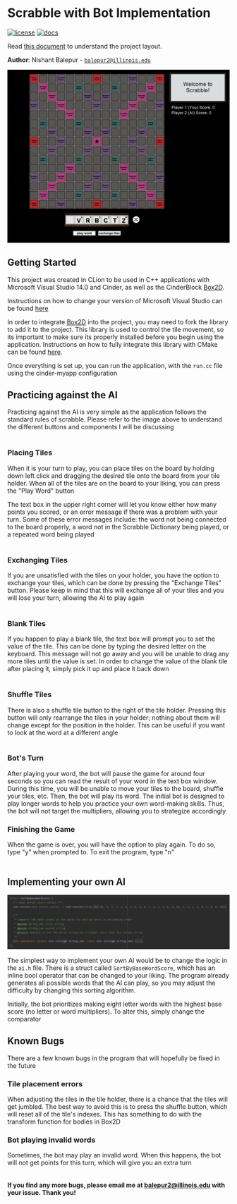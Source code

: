 # Scrabble with Bot Implementation

[![license](https://img.shields.io/badge/license-MIT-green)](LICENSE)
[![docs](https://img.shields.io/badge/docs-yes-brightgreen)](docs/README.md)

Read [this document](https://cliutils.gitlab.io/modern-cmake/chapters/basics/structure.html) to understand the project
layout.

**Author**: Nishant Balepur - [`balepur2@illinois.edu`](mailto:balepur2@illinois.edu)


![Scrabble Board](data/scrabble-demo.PNG)


## Getting Started

This project was created in CLion to be used in C++ applications with Microsoft Visual Studio 14.0 and Cinder, as well as the CinderBlock [Box2D](https://github.com/cinder/Cinder/tree/master/blocks/Box2D).


Instructions on how to change your version of Microsoft Visual Studio can be found [here](https://courses.grainger.illinois.edu/cs126/sp2020/assignments/snake/)


In order to integrate [Box2D](https://github.com/cinder/Cinder/tree/master/blocks/Box2D) into the project, you may need
to fork the library to add it to the project. This library is used to control the tile movement, so its important to
make sure its properly installed before you begin using the application. Instructions on how to fully integrate this
library with CMake can be found [here](https://courses.grainger.illinois.edu/cs126/sp2020/notes/cmake/).

Once everything is set up, you can run the application, with the `run.cc` file using the cinder-myapp configuration

## Practicing against the AI

Practicing against the AI is very simple as the application follows the standard rules of scrabble.
Please refer to the image above to understand the different buttons and components I will be discussing
<br><br>

### Placing Tiles
When it is your turn to play, you can place tiles on the board by holding down left click and dragging the desired tile
onto the board from your tile holder. When all of the tiles are on the board to your liking, you can press the "Play Word"
button

The text box in the upper right corner will let you know either how many points you scored, or an error message if there
was a problem with your turn. Some of these error messages include: the word not being connected to the board properly,
a word not in the Scrabble Dictionary being played, or a repeated word being played
<br><br>
### Exchanging Tiles
If you are unsatisfied with the tiles on your holder, you have the option to exchange your tiles, which can be done by
pressing the "Exchange Tiles" button. Please keep in mind that this will exchange all of your tiles and you will lose
your turn, allowing the AI to play again
<br><br>
### Blank Tiles
If you happen to play a blank tile, the text box will prompt you to set the value of the tile. This can be done by typing
the desired letter on the keyboard. This message will not go away and you will be unable to drag any more tiles until the
value is set. In order to change the value of the blank tile after placing it, simply pick it up and place it back down
<br><br>
### Shuffle Tiles
There is also a shuffle tile button to the right of the tile holder. Pressing this button will only rearrange the tiles
in your holder; nothing about them will change except for the position in the holder. This can be useful if you want to
look at the word at a different angle
<br><br>

### Bot's Turn

After playing your word, the bot will pause the game for around four seconds so you can read the result of your word
in the text box window. During this time, you will be unable to move your tiles to the board, shuffle your tiles, etc.
Then, the bot will play its word. The initial bot is designed to play longer words to help you practice your own
word-making skills. Thus, the bot will not target the multipliers, allowing you to strategize accordingly

### Finishing the Game

When the game is over, you will have the option to play again. To do so, type "y" when prompted to. To exit the program,
type "n"
<br><br>

## Implementing your own AI

![Sorting Method](data/sort-struct.PNG)

The simplest way to implement your own AI would be to change the logic in the `ai.h` file. There is a struct called
`SortByBaseWordScore`, which has an inline bool operator that can be changed to your liking. The program already generates
all possible words that the AI can play, so you may adjust the difficulty by changing this sorting algorithm.

Initially, the bot prioritizes making eight letter words with the highest base score (no letter or word multipliers). To
alter this, simply change the comparator

## Known Bugs

There are a few known bugs in the program that will hopefully be fixed in the future

### Tile placement errors

When adjusting the tiles in the tile holder, there is a chance that the tiles will get jumbled. The best way to avoid this
is to press the shuffle button, which will reset all of the tile's indexes. This has something to do with the transform
function for bodies in Box2D

### Bot playing invalid words

Sometimes, the bot may play an invalid word. When this happens, the bot will not get points for this turn, which will
give you an extra turn
<br><br><br>
**If you find any more bugs, please email me at [balepur2@illinois.edu](mailto:balepur2@illinois.edu) with your issue. Thank you!**









